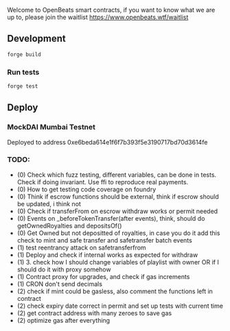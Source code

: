 Welcome to OpenBeats smart contracts, if you want to know what we are up to, please join the waitlist https://www.openbeats.wtf/waitlist
## Development

```sh
forge build
```

### Run tests

```sh
forge test
```

## Deploy

### MockDAI Mumbai Testnet

Deployed to address 0xe6beda614e1f6f7b393f5e3190717bd70d3614fe  

### TODO:

- (0) Check which fuzz testing, different variables, can be done in tests. Check if doing invariant. Use ffi to reproduce real payments. 
- (0) How to get testing code coverage on foundry
- (0) Think if escrow functions should be external, think if escrow should be updated, i think not
- (0) Check if transferFrom on escrow withdraw works or permit needed
- (0) Events on _beforeTokenTransfer(after events), think, should do getOwnedRoyalties and depositsOf()
- (0) Get Owned but not depositted of royalties, in case you do it add this check to mint and safe transfer and safetransfer batch events
- (1) test reentrancy attack on safetransferfrom
- (1) Deploy and check if internal works as expected for withdraw
- (1) 3. check how I should change variables of playlist with owner OR if I should do it with proxy somehow
- (1) Contract proxy for upgrades, and check if gas increments
- (1) CRON don't send decimals
- (2) check if mint could be gasless, also comment the functions left in contract
- (2) check expiry date correct in permit and set up tests with current time
- (2) get contract address with many zeroes to save gas
- (2) optimize gas after everything